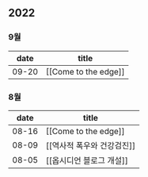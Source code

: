 2022
---
### 9월
date | title
-----|-----
09-20 | [[Come to the edge]]

### 8월
date | title
-----|-----
08-16 | [[Come to the edge]]
08-09 | [[역사적 폭우와 건강검진]]
08-05 | [[옵시디언 블로그 개설]]
